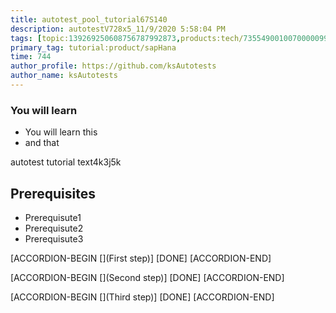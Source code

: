 ```yaml
---
title: autotest_pool_tutorial67S140
description: autotestV728x5_11/9/2020 5:58:04 PM
tags: [topic:139269250608756787992873,products:tech/73554900100700000996,tutorial:experience/advanced]
primary_tag: tutorial:product/sapHana
time: 744
author_profile: https://github.com/ksAutotests
author_name: ksAutotests
---
```

### You will learn
- You will learn this
- and that

autotest tutorial text4k3j5k

## Prerequisites
- Prerequisute1
- Prerequisute2
- Prerequisute3

[ACCORDION-BEGIN [](First step)]
[DONE]
[ACCORDION-END]

[ACCORDION-BEGIN [](Second step)]
[DONE]
[ACCORDION-END]

[ACCORDION-BEGIN [](Third step)]
[DONE]
[ACCORDION-END]

